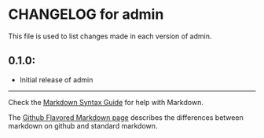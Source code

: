 # CHANGELOG for admin

This file is used to list changes made in each version of admin.

## 0.1.0:

* Initial release of admin

- - -
Check the [Markdown Syntax Guide](http://daringfireball.net/projects/markdown/syntax) for help with Markdown.

The [Github Flavored Markdown page](http://github.github.com/github-flavored-markdown/) describes the differences between markdown on github and standard markdown.
